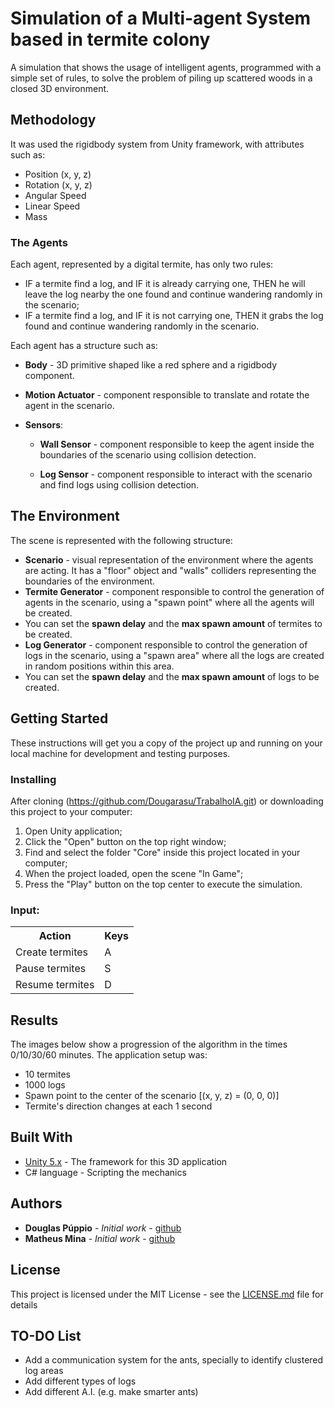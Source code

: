 # Simulation of a Multi-agent System based in termite colony

A simulation that shows the usage of intelligent agents, programmed with a simple set of rules, to solve the problem of piling up scattered woods in a closed 3D environment.

## Methodology

It was used the rigidbody system from Unity framework, with attributes such as:
* Position (x, y, z)
* Rotation (x, y, z)
* Angular Speed
* Linear Speed
* Mass

### The Agents

Each agent, represented by a digital termite, has only two rules:

* IF a termite find a log, and IF it is already carrying one, THEN he will leave the log nearby the one found and continue wandering randomly in the scenario;
*	IF a termite find a log, and IF it is not carrying one, THEN it grabs the log found and continue wandering randomly in the scenario.

Each agent has a structure such as:

* **Body** - 3D primitive shaped like a red sphere and a rigidbody component.

* **Motion Actuator** - component responsible to translate and rotate the agent in the scenario.

* **Sensors**:

  * **Wall Sensor** - component responsible to keep the agent inside the boundaries of the scenario using collision detection.
  
  * **Log Sensor** - component responsible to interact with the scenario and find logs using collision detection.

## The Environment

The scene is represented with the following structure:
* **Scenario** - visual representation of the environment where the agents are acting. It has a "floor" object and "walls" colliders representing the boundaries of the environment.
* **Termite Generator** - component responsible to control the generation of agents in the scenario, using a "spawn point" where all the agents will be created.
 * You can set the **spawn delay** and the **max spawn amount** of termites to be created. 
* **Log Generator** - component responsible to control the generation of logs in the scenario, using a "spawn area" where all the logs are created in random positions within this area.
 * You can set the **spawn delay** and the **max spawn amount** of logs to be created.

## Getting Started

These instructions will get you a copy of the project up and running on your local machine for development and testing purposes.

### Installing

After cloning (https://github.com/Dougarasu/TrabalhoIA.git) or downloading this project to your computer:
1. Open Unity application;
1. Click the "Open" button on the top right window;
1. Find and select the folder "Core" inside this project located in your computer;
1. When the project loaded, open the scene "In Game";
1. Press the "Play" button on the top center to execute the simulation.

### Input:
<table>
  <tr>
    <th>Action</th><th>Keys</th>
  </tr>
  <tr>
    <td>Create termites</td><td>A</td>
  </tr>
  <tr>
    <td>Pause termites</td><td>S</td>
  </tr>
  <tr>
    <td>Resume termites</td><td>D</td>
  </tr>
</table>

## Results

The images below show a progression of the algorithm in the times 0/10/30/60 minutes.
The application setup was:
* 10 termites
* 1000 logs
* Spawn point to the center of the scenario [(x, y, z) = (0, 0, 0)]
* Termite's direction changes at each 1 second



## Built With

* [Unity 5.x](https://unity3d.com) - The framework for this 3D application
* C# language - Scripting the mechanics

## Authors

* **Douglas Púppio** - *Initial work* - [github](https://github.com/Dougarasu)
* **Matheus Mina** - *Initial work* - [github](https://github.com/mfbmina)

## License

This project is licensed under the MIT License - see the [LICENSE.md](LICENSE.md) file for details

## TO-DO List

* Add a communication system for the ants, specially to identify clustered log areas
* Add different types of logs
* Add different A.I. (e.g. make smarter ants)  

